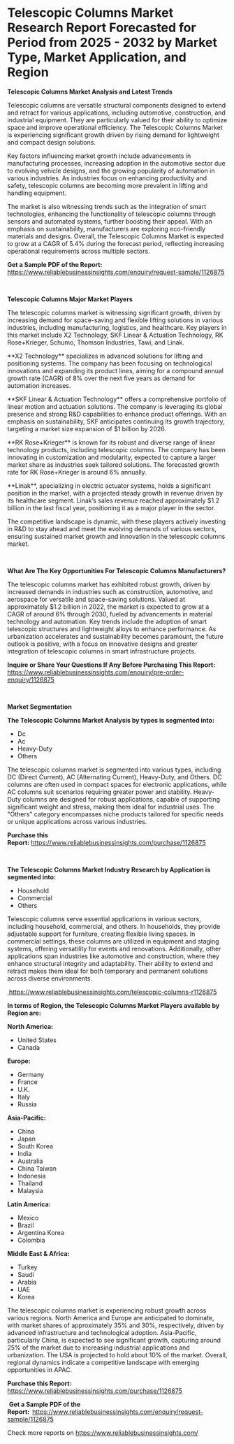 <p><h1>Telescopic Columns Market Research Report Forecasted for Period from 2025 -  2032 by Market Type, Market Application, and Region</h1></p><p><strong>Telescopic Columns Market Analysis and Latest Trends</strong></p>
<p><p>Telescopic columns are versatile structural components designed to extend and retract for various applications, including automotive, construction, and industrial equipment. They are particularly valued for their ability to optimize space and improve operational efficiency. The Telescopic Columns Market is experiencing significant growth driven by rising demand for lightweight and compact design solutions. </p><p>Key factors influencing market growth include advancements in manufacturing processes, increasing adoption in the automotive sector due to evolving vehicle designs, and the growing popularity of automation in various industries. As industries focus on enhancing productivity and safety, telescopic columns are becoming more prevalent in lifting and handling equipment. </p><p>The market is also witnessing trends such as the integration of smart technologies, enhancing the functionality of telescopic columns through sensors and automated systems, further boosting their appeal. With an emphasis on sustainability, manufacturers are exploring eco-friendly materials and designs. Overall, the Telescopic Columns Market is expected to grow at a CAGR of 5.4% during the forecast period, reflecting increasing operational requirements across multiple sectors.</p></p>
<p><strong>Get a Sample PDF of the Report:&nbsp;</strong> <a href="https://www.reliablebusinessinsights.com/enquiry/request-sample/1126875?utm_campaign=2214&utm_medium=2&utm_source=Github&utm_content=ia&utm_term=18022025&utm_id=telescopic-columns">https://www.reliablebusinessinsights.com/enquiry/request-sample/1126875</a></p>
<p>&nbsp;</p>
<p><strong>Telescopic Columns Major Market Players</strong></p>
<p><p>The telescopic columns market is witnessing significant growth, driven by increasing demand for space-saving and flexible lifting solutions in various industries, including manufacturing, logistics, and healthcare. Key players in this market include X2 Technology, SKF Linear & Actuation Technology, RK Rose+Krieger, Schumo, Thomson Industries, Tawi, and Linak.</p><p>**X2 Technology** specializes in advanced solutions for lifting and positioning systems. The company has been focusing on technological innovations and expanding its product lines, aiming for a compound annual growth rate (CAGR) of 8% over the next five years as demand for automation increases.</p><p>**SKF Linear & Actuation Technology** offers a comprehensive portfolio of linear motion and actuation solutions. The company is leveraging its global presence and strong R&D capabilities to enhance product offerings. With an emphasis on sustainability, SKF anticipates continuing its growth trajectory, targeting a market size expansion of $1 billion by 2026.</p><p>**RK Rose+Krieger** is known for its robust and diverse range of linear technology products, including telescopic columns. The company has been innovating in customization and modularity, expected to capture a larger market share as industries seek tailored solutions. The forecasted growth rate for RK Rose+Krieger is around 6% annually.</p><p>**Linak**, specializing in electric actuator systems, holds a significant position in the market, with a projected steady growth in revenue driven by its healthcare segment. Linak’s sales revenue reached approximately $1.2 billion in the last fiscal year, positioning it as a major player in the sector.</p><p>The competitive landscape is dynamic, with these players actively investing in R&D to stay ahead and meet the evolving demands of various sectors, ensuring sustained market growth and innovation in the telescopic columns market.</p></p>
<p>&nbsp;</p>
<p><strong>What Are The Key Opportunities For Telescopic Columns Manufacturers?</strong></p>
<p><p>The telescopic columns market has exhibited robust growth, driven by increased demands in industries such as construction, automotive, and aerospace for versatile and space-saving solutions. Valued at approximately $1.2 billion in 2022, the market is expected to grow at a CAGR of around 6% through 2030, fueled by advancements in material technology and automation. Key trends include the adoption of smart telescopic structures and lightweight alloys to enhance performance. As urbanization accelerates and sustainability becomes paramount, the future outlook is positive, with a focus on innovative designs and greater integration of telescopic columns in smart infrastructure projects.</p></p>
<p><strong>Inquire or Share Your Questions If Any Before Purchasing This Report:</strong> <a href="https://www.reliablebusinessinsights.com/enquiry/pre-order-enquiry/1126875?utm_campaign=2214&utm_medium=2&utm_source=Github&utm_content=ia&utm_term=18022025&utm_id=telescopic-columns">https://www.reliablebusinessinsights.com/enquiry/pre-order-enquiry/1126875</a></p>
<p>&nbsp;</p>
<p><strong>Market Segmentation</strong></p>
<p><strong>The Telescopic Columns Market Analysis by types is segmented into:</strong></p>
<p><ul><li>Dc</li><li>Ac</li><li>Heavy-Duty</li><li>Others</li></ul></p>
<p><p>The telescopic columns market is segmented into various types, including DC (Direct Current), AC (Alternating Current), Heavy-Duty, and Others. DC columns are often used in compact spaces for electronic applications, while AC columns suit scenarios requiring greater power and stability. Heavy-Duty columns are designed for robust applications, capable of supporting significant weight and stress, making them ideal for industrial uses. The "Others" category encompasses niche products tailored for specific needs or unique applications across various industries.</p></p>
<p><strong>Purchase this Report:&nbsp;</strong><a href="https://www.reliablebusinessinsights.com/purchase/1126875?utm_campaign=2214&utm_medium=2&utm_source=Github&utm_content=ia&utm_term=18022025&utm_id=telescopic-columns">https://www.reliablebusinessinsights.com/purchase/1126875</a></p>
<p>&nbsp;</p>
<p><strong>The Telescopic Columns Market Industry Research by Application is segmented into:</strong></p>
<p><ul><li>Household</li><li>Commercial</li><li>Others</li></ul></p>
<p><p>Telescopic columns serve essential applications in various sectors, including household, commercial, and others. In households, they provide adjustable support for furniture, creating flexible living spaces. In commercial settings, these columns are utilized in equipment and staging systems, offering versatility for events and renovations. Additionally, other applications span industries like automotive and construction, where they enhance structural integrity and adaptability. Their ability to extend and retract makes them ideal for both temporary and permanent solutions across diverse environments.</p></p>
<p><a href="https://www.reliablebusinessinsights.com/telescopic-columns-r1126875?utm_campaign=2214&utm_medium=2&utm_source=Github&utm_content=ia&utm_term=18022025&utm_id=telescopic-columns">&nbsp;https://www.reliablebusinessinsights.com/telescopic-columns-r1126875</a></p>
<p><strong>In terms of Region, the Telescopic Columns Market Players available by Region are:</strong></p>
<p>
    <p> <strong> North America: </strong>
        <ul>
            <li>United States</li>
            <li>Canada</li>
        </ul>
        </p> 
    <p> <strong> Europe: </strong>
        <ul>
            <li>Germany</li>
            <li>France</li>
            <li>U.K.</li>
            <li>Italy</li>
            <li>Russia</li>
        </ul>
        </p> 
    <p> <strong> Asia-Pacific: </strong>
        <ul>
            <li>China</li>
            <li>Japan</li>
            <li>South Korea</li>
            <li>India</li>
            <li>Australia</li>
            <li>China Taiwan</li>
            <li>Indonesia</li>
            <li>Thailand</li>
            <li>Malaysia</li>
        </ul>
        </p> 
    <p> <strong> Latin America: </strong>
        <ul>
            <li>Mexico</li>
            <li>Brazil</li>
            <li>Argentina Korea</li>
            <li>Colombia</li>
        </ul>
        </p> 
    <p> <strong> Middle East & Africa: </strong>
        <ul>
            <li>Turkey</li>
            <li>Saudi</li>
            <li>Arabia</li>
            <li>UAE</li>
            <li>Korea</li>
        </ul>
    </p>
    </p>
<p><p>The telescopic columns market is experiencing robust growth across various regions. North America and Europe are anticipated to dominate, with market shares of approximately 35% and 30%, respectively, driven by advanced infrastructure and technological adoption. Asia-Pacific, particularly China, is expected to see significant growth, capturing around 25% of the market due to increasing industrial applications and urbanization. The USA is projected to hold about 10% of the market. Overall, regional dynamics indicate a competitive landscape with emerging opportunities in APAC.</p></p>
<p><strong>Purchase this Report: </strong><a href="https://www.reliablebusinessinsights.com/purchase/1126875?utm_campaign=2214&utm_medium=2&utm_source=Github&utm_content=ia&utm_term=18022025&utm_id=telescopic-columns">https://www.reliablebusinessinsights.com/purchase/1126875</a></p>
<p>&nbsp;<strong>Get a Sample PDF of the Report:&nbsp;&nbsp;</strong><a href="https://www.reliablebusinessinsights.com/enquiry/request-sample/1126875?utm_campaign=2214&utm_medium=2&utm_source=Github&utm_content=ia&utm_term=18022025&utm_id=telescopic-columns">https://www.reliablebusinessinsights.com/enquiry/request-sample/1126875</a></p>
<p><strong></strong></p>
<p>Check more reports on <a href="https://www.reliablebusinessinsights.com/?utm_campaign=2214&utm_medium=2&utm_source=Github&utm_content=ia&utm_term=18022025&utm_id=telescopic-columns">https://www.reliablebusinessinsights.com/</a></p>